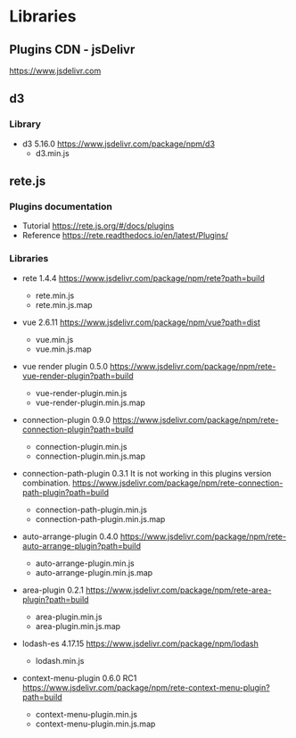 # Libraries

## Plugins CDN - jsDelivr
https://www.jsdelivr.com


## d3

### Library

* d3 5.16.0
  https://www.jsdelivr.com/package/npm/d3
  * d3.min.js


## rete.js

### Plugins documentation

* Tutorial
  https://rete.js.org/#/docs/plugins
* Reference
  https://rete.readthedocs.io/en/latest/Plugins/

### Libraries

* rete 1.4.4
  https://www.jsdelivr.com/package/npm/rete?path=build
  * rete.min.js
  * rete.min.js.map

* vue 2.6.11
  https://www.jsdelivr.com/package/npm/vue?path=dist
  * vue.min.js
  * vue.min.js.map

* vue render plugin 0.5.0
  https://www.jsdelivr.com/package/npm/rete-vue-render-plugin?path=build
  * vue-render-plugin.min.js
  * vue-render-plugin.min.js.map

* connection-plugin 0.9.0
  https://www.jsdelivr.com/package/npm/rete-connection-plugin?path=build
  * connection-plugin.min.js
  * connection-plugin.min.js.map

* connection-path-plugin 0.3.1
  It is not working in this plugins version combination.
  https://www.jsdelivr.com/package/npm/rete-connection-path-plugin?path=build
  * connection-path-plugin.min.js
  * connection-path-plugin.min.js.map

* auto-arrange-plugin 0.4.0
  https://www.jsdelivr.com/package/npm/rete-auto-arrange-plugin?path=build
  * auto-arrange-plugin.min.js
  * auto-arrange-plugin.min.js.map

* area-plugin 0.2.1
  https://www.jsdelivr.com/package/npm/rete-area-plugin?path=build
  * area-plugin.min.js
  * area-plugin.min.js.map

* lodash-es 4.17.15
  https://www.jsdelivr.com/package/npm/lodash
  * lodash.min.js

* context-menu-plugin 0.6.0 RC1
  https://www.jsdelivr.com/package/npm/rete-context-menu-plugin?path=build
  * context-menu-plugin.min.js
  * context-menu-plugin.min.js.map